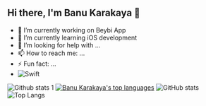 ## Hi there, I'm Banu Karakaya 👋

- 🔭 I’m currently working on Beybi App
- 🌱 I’m currently learning iOS development
- 🤔 I’m looking for help with ...
- 📫 How to reach me: ...
- ⚡ Fun fact: ...
- ![Swift](https://img.shields.io/badge/-Swift-333333?style=flat&logo=swift)

 ![Github stats 1](https://github-readme-stats.vercel.app/api?username=BanuKarakaya&show_icons=true&theme=catppuccin_latte) 
 [![Banu Karakaya's top languages](https://github-readme-stats.vercel.app/api/top-langs/?username=BanuKarakaya&theme=catppuccin_latte)](https://github.com/BanuKarakaya/github-readme-stats)
 ![GitHub stats](https://github-readme-stats.vercel.app/api?username=BanuKarakaya&show_icons=true&theme=radical)
 ![Top Langs](https://github-readme-stats.vercel.app/api/top-langs/?username=BanuKarakaya&layout=compact&theme=radical)

